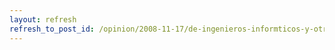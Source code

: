 ```yaml
---
layout: refresh
refresh_to_post_id: /opinion/2008-11-17/de-ingenieros-informticos-y-otras-criaturas-fantsticas.html
---
```

